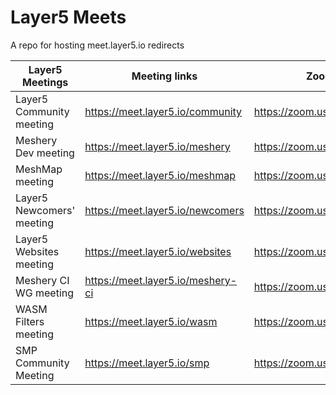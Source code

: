 # Layer5 Meets

A repo for hosting meet.layer5.io redirects

| Layer5 Meetings           | Meeting links                        | Zoom links                    |
|---------------------------|--------------------------------------|-------------------------------|
| Layer5 Community meeting  | https://meet.layer5.io/community     | https://zoom.us/j/92211493668 |   
| Meshery Dev meeting       | https://meet.layer5.io/meshery       | https://zoom.us/j/94500620644 |   
| MeshMap meeting           | https://meet.layer5.io/meshmap       | https://zoom.us/s/96203889603 |   
| Layer5 Newcomers' meeting | https://meet.layer5.io/newcomers     | https://zoom.us/j/95863370241 |   
| Layer5 Websites meeting   | https://meet.layer5.io/websites      | https://zoom.us/s/96393160667 |   
| Meshery CI WG meeting     | https://meet.layer5.io/meshery-ci    | https://zoom.us/j/95648229301 |
| WASM Filters meeting      | https://meet.layer5.io/wasm          | https://zoom.us/j/96726290619 |
| SMP Community Meeting     | https://meet.layer5.io/smp           | https://zoom.us/j/95676952262 |
 